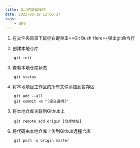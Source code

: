 ```yaml
---
title: Git的基础操作
date: 2023-05-18 12:06:37
tags:
    - 编程
---
```


1. 在文件夹目录下鼠标右键单击==Git Bush Here==弹出git命令行

2. 创建本地仓库
```Git
	git init
```

3. 查看本地仓库状态
```Git
	git status
```

4. 将本地项目工作区的所有文件添加到暂存区
```Git
	git add --all
	git commit -m "[提交说明]"
```

5. 将本地仓库关联到Github上
```Git
	git remote add origin [仓库地址]
```

6. 将代码由本地仓库上传到Github远程仓库
```Git
	git push -u origin master
```

